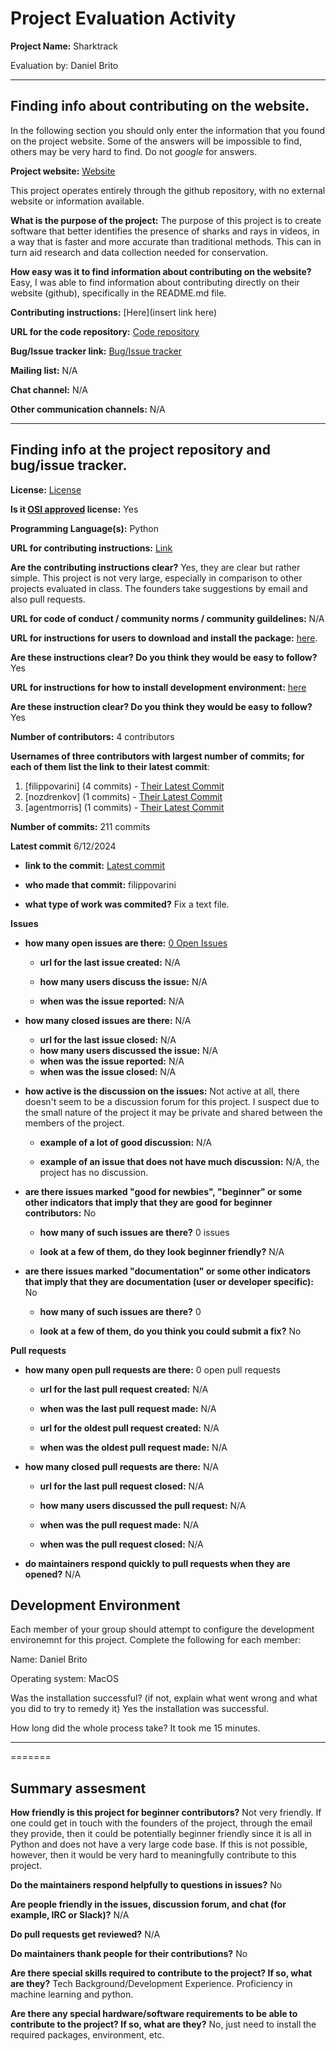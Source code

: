 # Project Evaluation Activity



__Project Name:__  Sharktrack

Evaluation by: Daniel Brito

---

## Finding info about contributing on the website.

In the following section you should only enter the information that you
found on the project website. Some of the answers will be impossible to find, others
may be very hard to find. Do not _google_ for answers.

__Project website:__ [Website](https://github.com/filippovarini/sharktrack)

This project operates entirely through the github repository, with no external website or information available.


__What is the purpose of the project:__ 
The purpose of this project is to create software that better identifies the presence of sharks and rays in videos, in a way that is faster and more accurate than traditional methods. This can in turn aid research and data collection needed for conservation.


__How easy was it to find information about contributing on the website?__ 
Easy, I was able to find information about contributing directly on their website (github), specifically in the README.md file.

__Contributing instructions:__ [Here](insert link here) 

__URL for the code repository:__ [Code repository](https://github.com/filippovarini/sharktrack/blob/master/readme.md)

__Bug/Issue tracker link:__ [Bug/Issue tracker](https://github.com/filippovarini/sharktrack/issues)

__Mailing list:__ N/A

__Chat channel:__ N/A

__Other communication channels:__ N/A


---

## Finding info at the project repository and bug/issue tracker.

__License:__ [License](https://opensource.org/license/mit)


__Is it [OSI approved](https://opensource.org/licenses/alphabetical) license:__ Yes 

__Programming Language(s):__ Python

__URL for contributing instructions:__ [Link](https://github.com/filippovarini/sharktrack/blob/master/readme.md)

__Are the contributing instructions clear?__ 
Yes, they are clear but rather simple. This project is not very large, especially in comparison to other projects evaluated in class. The founders take suggestions by email and also pull requests.

__URL for code of conduct / community norms / community guildelines:__ N/A

__URL for instructions for users to download and install the package:__  [here](https://github.com/filippovarini/sharktrack/blob/master/readme.md). 


__Are these instructions clear? Do you think they would be easy to follow?__ Yes


__URL for instructions for how to install development environment:__ [here](https://github.com/filippovarini/sharktrack/blob/master/readme.md)

__Are these instruction clear? Do you think they would be easy to follow?__ Yes


__Number of contributors:__ 4 contributors


__Usernames of three contributors with largest number of commits; for
each of them list the link to their latest commit__:

1. [filippovarini] (4 commits) - [Their Latest Commit](https://github.com/filippovarini/sharktrack/commit/4c9a0ba2068a6039e1b2631ca00f96ef62a72e3c)
1. [nozdrenkov] (1 commits) - [Their Latest Commit](https://github.com/filippovarini/sharktrack/commit/4688c3a0b3f69380fdf425f53e02fabd924a76d1)
1. [agentmorris] (1 commits) - [Their Latest Commit](https://github.com/filippovarini/sharktrack/commit/be988ec53c5b9b13e8c9026c4c3c2353a896d3fe)


__Number of commits:__ 211 commits

__Latest commit__ 6/12/2024

- __link to the commit:__ [Latest commit](https://github.com/filippovarini/sharktrack/commit/4c9a0ba2068a6039e1b2631ca00f96ef62a72e3c)

- __who made that commit:__ filippovarini

- __what type of work was commited?__ Fix a text file.


__Issues__

- __how many open issues are there:__ [0 Open Issues](https://github.com/filippovarini/sharktrack/issues)

    - __url for the last issue created:__ N/A

    - __how many users discuss the issue:__ N/A
    
    - __when was the issue reported:__ N/A
    

- __how many closed issues are there:__ N/A
    - __url for the last issue closed:__ N/A
    - __how many users discussed the issue:__ N/A
    - __when was the issue reported:__ N/A
    - __when was the issue closed:__ N/A

- __how active is the discussion on the issues:__ Not active at all, there doesn't seem to be a discussion forum for this project. I suspect due to the small nature of the project it may be private and shared between the members of the project.

    - __example of a lot of good discussion:__ N/A
    
    - __example of an issue that does not have much discussion:__ N/A, the project has no discussion.



- __are there issues marked "good for newbies", "beginner" or some other indicators that imply that they are good for beginner contributors:__ No

    - __how many of such issues are there?__ 0 issues
    
    - __look at a few of them, do they look beginner friendly?__ N/A



- __are there issues marked "documentation" or some other indicators that imply that they are documentation (user or developer specific):__ No

    - __how many of such issues are there?__ 0
    
    - __look at a few of them, do you think you could submit a fix?__ No



__Pull requests__

- __how many open pull requests are there:__ 0 open pull requests

    - __url for the last pull request created:__ N/A
    
    - __when was the last pull request made:__ N/A

    - __url for the oldest pull request created:__ N/A
    
    - __when was the oldest pull request made:__ N/A

- __how many closed pull requests are there:__ N/A

    - __url for the last pull request closed:__ N/A
    
    - __how many users discussed the pull request:__ N/A
    
    - __when was the pull request made:__  N/A
    
    - __when was the pull request closed:__ N/A
    

- __do maintainers respond quickly to pull requests when they are opened?__ N/A


## Development Environment 

Each member of your group should attempt to configure the development environemnt 
for this project. Complete the following for each member:

Name: Daniel Brito

Operating system: MacOS

Was the installation successful? (if not, explain what went wrong and 
what you did to try to remedy it) Yes the installation was successful.

How long did the whole process take? It took me 15 minutes.

-----------

=======


## Summary assesment
__How friendly is this project for beginner contributors?__ Not very friendly. If one could get in touch with the founders of the project, through the email they provide, then it could be potentially beginner friendly since it is all in Python and does not have a very large code base. If this is not possible, however, then it would be very hard to meaningfully contribute to this project.




__Do the maintainers respond helpfully to questions in issues?__ No



__Are people friendly in the issues, discussion forum, and chat (for example, IRC or Slack)?__ N/A




__Do pull requests get reviewed?__ N/A



__Do maintainers thank people for their contributions?__ No



__Are there special skills required to contribute to the project? If so, what are they?__ Tech Background/Development Experience. Proficiency in machine learning and python.



__Are there any special hardware/software requirements to be able to contribute to the project? If so, what are they?__ No, just need to install the required packages, environment, etc.


